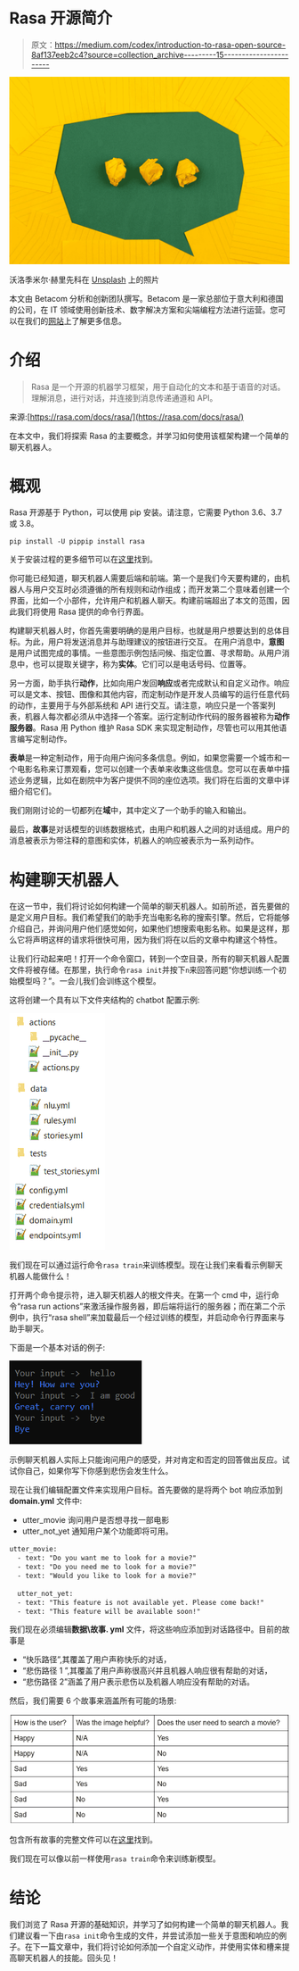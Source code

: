 # Rasa 开源简介

> 原文：<https://medium.com/codex/introduction-to-rasa-open-source-8af137eeb2c4?source=collection_archive---------15----------------------->

![](img/400149c6ddea851e9ce421a09264ebbe.png)

沃洛季米尔·赫里先科在 [Unsplash](https://unsplash.com?utm_source=medium&utm_medium=referral) 上的照片

本文由 Betacom 分析和创新团队撰写。Betacom 是一家总部位于意大利和德国的公司，在 IT 领域使用创新技术、数字解决方案和尖端编程方法进行运营。您可以在我们的[网站](https://betacom.eu/)上了解更多信息。

# 介绍

> Rasa 是一个开源的机器学习框架，用于自动化的文本和基于语音的对话。理解消息，进行对话，并连接到消息传递通道和 API。

来源:[https://rasa.com/docs/rasa/](https://rasa.com/docs/rasa/)

在本文中，我们将探索 Rasa 的主要概念，并学习如何使用该框架构建一个简单的聊天机器人。

# 概观

Rasa 开源基于 Python，可以使用 pip 安装。请注意，它需要 Python 3.6、3.7 或 3.8。

```
pip install -U pippip install rasa
```

关于安装过程的更多细节可以在[这里](https://rasa.com/docs/rasa/installation)找到。

你可能已经知道，聊天机器人需要后端和前端。第一个是我们今天要构建的，由机器人与用户交互时必须遵循的所有规则和动作组成；而开发第二个意味着创建一个界面，比如一个小部件，允许用户和机器人聊天。构建前端超出了本文的范围，因此我们将使用 Rasa 提供的命令行界面。

构建聊天机器人时，你首先需要明确的是用户目标，也就是用户想要达到的总体目标。为此，用户将发送消息并与助理建议的按钮进行交互。
在用户消息中，**意图**是用户试图完成的事情。一些意图示例包括问候、指定位置、寻求帮助。从用户消息中，也可以提取关键字，称为**实体**。它们可以是电话号码、位置等。

另一方面，助手执行**动作**，比如向用户发回**响应**或者完成默认和自定义动作。响应可以是文本、按钮、图像和其他内容，而定制动作是开发人员编写的运行任意代码的动作，主要用于与外部系统和 API 进行交互。请注意，响应只是一个答案列表，机器人每次都必须从中选择一个答案。运行定制动作代码的服务器被称为**动作服务器**。Rasa 用 Python 维护 Rasa SDK 来实现定制动作，尽管也可以用其他语言编写定制动作。

**表单**是一种定制动作，用于向用户询问多条信息。例如，如果您需要一个城市和一个电影名称来订票观看，您可以创建一个表单来收集这些信息。您可以在表单中描述业务逻辑，比如在剧院中为客户提供不同的座位选项。我们将在后面的文章中详细介绍它们。

我们刚刚讨论的一切都列在**域**中，其中定义了一个助手的输入和输出。

最后，**故事**是对话模型的训练数据格式，由用户和机器人之间的对话组成。用户的消息被表示为带注释的意图和实体，机器人的响应被表示为一系列动作。

# 构建聊天机器人

在这一节中，我们将讨论如何构建一个简单的聊天机器人。如前所述，首先要做的是定义用户目标。我们希望我们的助手充当电影名称的搜索引擎。然后，它将能够介绍自己，并询问用户他们感觉如何，如果他们想搜索电影名称。如果是这样，那么它将声明这样的请求将很快可用，因为我们将在以后的文章中构建这个特性。

让我们行动起来吧！打开一个命令窗口，转到一个空目录，所有的聊天机器人配置文件将被存储。在那里，执行命令`rasa init`并按下`n`来回答问题“你想训练一个初始模型吗？”。一会儿我们会训练这个模型。

这将创建一个具有以下文件夹结构的 chatbot 配置示例:

![](img/daa65852763670b82820f6c916e6e3c0.png)

我们现在可以通过运行命令`rasa train`来训练模型。现在让我们来看看示例聊天机器人能做什么！

打开两个命令提示符，进入聊天机器人的根文件夹。在第一个 cmd 中，运行命令“rasa run actions”来激活操作服务器，即后端将运行的服务器；而在第二个示例中，执行“rasa shell”来加载最后一个经过训练的模型，并启动命令行界面来与助手聊天。

下面是一个基本对话的例子:

![](img/308a2cf5c882239a8c19e7324b516cf5.png)

示例聊天机器人实际上只能询问用户的感受，并对肯定和否定的回答做出反应。试试你自己，如果你写下你感到悲伤会发生什么。

现在让我们编辑配置文件来实现用户目标。首先要做的是将两个 bot 响应添加到 **domain.yml** 文件中:

*   utter_movie 询问用户是否想寻找一部电影
*   utter_not_yet 通知用户某个功能即将可用。

```
utter_movie:
  - text: "Do you want me to look for a movie?"
  - text: "Do you need me to look for a movie?"
  - text: "Would you like to look for a movie?"

  utter_not_yet:
  - text: "This feature is not available yet. Please come back!"
  - text: "This feature will be available soon!"
```

我们现在必须编辑**数据\故事. yml** 文件，将这些响应添加到对话路径中。目前的故事是

*   “快乐路径”,其覆盖了用户声称快乐的对话，
*   “悲伤路径 1 ”,其覆盖了用户声称很高兴并且机器人响应很有帮助的对话，
*   “悲伤路径 2”涵盖了用户表示悲伤以及机器人响应没有帮助的对话。

然后，我们需要 6 个故事来涵盖所有可能的场景:

![](img/a0d663e635bdcc5a78c849b3b6ce0a03.png)

包含所有故事的完整文件可以在[这里](https://gist.githubusercontent.com/efontana10/7f5833b2678a5aa80b9cad2f058ef0ff/raw/a75a52d5652c37d870bd7362d0afb7fb6cbdba46/stories.yml)找到。

我们现在可以像以前一样使用`rasa train`命令来训练新模型。

# 结论

我们浏览了 Rasa 开源的基础知识，并学习了如何构建一个简单的聊天机器人。我们建议看一下由`rasa init`命令生成的文件，并尝试添加一些关于意图和响应的例子。在下一篇文章中，我们将讨论如何添加一个自定义动作，并使用实体和槽来提高聊天机器人的技能。回头见！